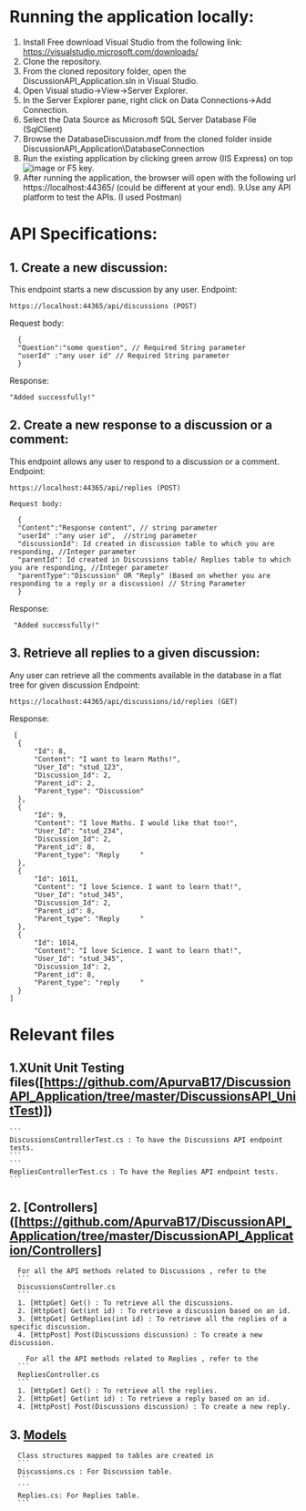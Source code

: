 # Running the application locally:
1. Install Free download Visual Studio from the following link:
https://visualstudio.microsoft.com/downloads/
2. Clone the repository.
3. From the cloned repository folder, open the DiscussionAPI_Application.sln in Visual Studio.
4. Open Visual studio->View->Server Explorer.
5. In the Server Explorer pane, right click on Data Connections->Add Connection.
6. Select the Data Source as Microsoft SQL Server Database File (SqlClient)
7. Browse the DatabaseDiscussion.mdf from the cloned folder inside DiscussionAPI_Application\DatabaseConnection
8. Run the existing application by clicking green arrow (IIS Express) on top ![image](https://user-images.githubusercontent.com/72108347/170920233-a00b6a2d-f98d-4e8c-9a2b-e64eed488f61.png)
 or F5 key.
 8. After running the application, the browser will open with the following url https://localhost:44365/ (could be different at your end).
 9.Use any API platform to test the APIs. (I used Postman)


# API Specifications:
## 1. Create a new discussion:
This endpoint starts a new discussion by any user.
  Endpoint: 
  ```
  https://localhost:44365/api/discussions (POST)
  ```
  Request body:
  ```
    {
    "Question":"some question", // Required String parameter
    "userId" :"any user id" // Required String parameter
    }
  ```
  Response:
  ```
  "Added successfully!"
  ```

  
 ## 2. Create a new response to a discussion or a comment:
 This endpoint allows any user to respond to a discussion or a comment.
  Endpoint: 
  ```
  https://localhost:44365/api/replies (POST)
  ```

    Request body:
  ```
    {
    "Content":"Response content", // string parameter
    "userId" :"any user id",  //string parameter
    "discussionId": Id created in discussion table to which you are responding, //Integer parameter
    "parentId": Id created in Discussions table/ Replies table to which you are responding, //Integer parameter
    "parentType":"Discussion" OR "Reply" (Based on whether you are responding to a reply or a discussion) // String Parameter
    }
  ```
    
   Response:
  ```
   "Added successfully!"
  ```
  
  ## 3. Retrieve all replies to a given discussion:
   Any user can retrieve all the comments available in the database in a flat tree for given discussion
   Endpoint: 
   ```
   https://localhost:44365/api/discussions/id/replies (GET)
   ```
  Response:
  ```
   [
    {
        "Id": 8,
        "Content": "I want to learn Maths!",
        "User_Id": "stud_123",
        "Discussion_Id": 2,
        "Parent_id": 2,
        "Parent_type": "Discussion"
    },
    {
        "Id": 9,
        "Content": "I love Maths. I would like that too!",
        "User_Id": "stud_234",
        "Discussion_Id": 2,
        "Parent_id": 8,
        "Parent_type": "Reply     "
    },
    {
        "Id": 1011,
        "Content": "I love Science. I want to learn that!",
        "User_Id": "stud_345",
        "Discussion_Id": 2,
        "Parent_id": 8,
        "Parent_type": "Reply     "
    },
    {
        "Id": 1014,
        "Content": "I love Science. I want to learn that!",
        "User_Id": "stud_345",
        "Discussion_Id": 2,
        "Parent_id": 8,
        "Parent_type": "reply     "
    }
]
  ```

# Relevant files
## 1.XUnit Unit Testing files([https://github.com/ApurvaB17/DiscussionAPI_Application/tree/master/DiscussionsAPI_UnitTest)])
    ```
    DiscussionsControllerTest.cs : To have the Discussions API endpoint tests.
    ```
    ```
    RepliesControllerTest.cs : To have the Replies API endpoint tests.
    ```

## 2. [Controllers]([https://github.com/ApurvaB17/DiscussionAPI_Application/tree/master/DiscussionAPI_Application/Controllers]
      For all the API methods related to Discussions , refer to the 
      ```
      DiscussionsController.cs
      ```
      1. [HttpGet] Get() : To retrieve all the discussions.
      2. [HttpGet] Get(int id) : To retrieve a discussion based on an id.
      3. [HttpGet] GetReplies(int id) : To retrieve all the replies of a specific discussion.
      4. [HttpPost] Post(Discussions discussion) : To create a new discussion.
      
        For all the API methods related to Replies , refer to the 
      ```
      RepliesController.cs
      ```
      1. [HttpGet] Get() : To retrieve all the replies.
      2. [HttpGet] Get(int id) : To retrieve a reply based on an id.
      4. [HttpPost] Post(Discussions discussion) : To create a new reply.

## 3. [Models](https://github.com/ApurvaB17/DiscussionAPI_Application/tree/master/DiscussionAPI_Application/Models)
      Class structures mapped to tables are created in 
      ```
      Discussions.cs : For Discussion table.
      ```
      ```
      Replies.cs: For Replies table.
      ```
